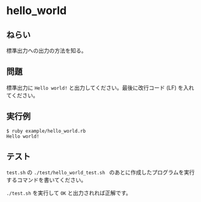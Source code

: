 # hello_world

## ねらい

標準出力への出力の方法を知る。

## 問題

標準出力に `Hello world!` と出力してください。最後に改行コード (LF) を入れてください。

## 実行例

    $ ruby example/hello_world.rb
    Hello world!

## テスト

`test.sh` の `./test/hello_world_test.sh ` のあとに作成したプログラムを実行するコマンドを書いてください。

`./test.sh` を実行して `OK` と出力されれば正解です。
